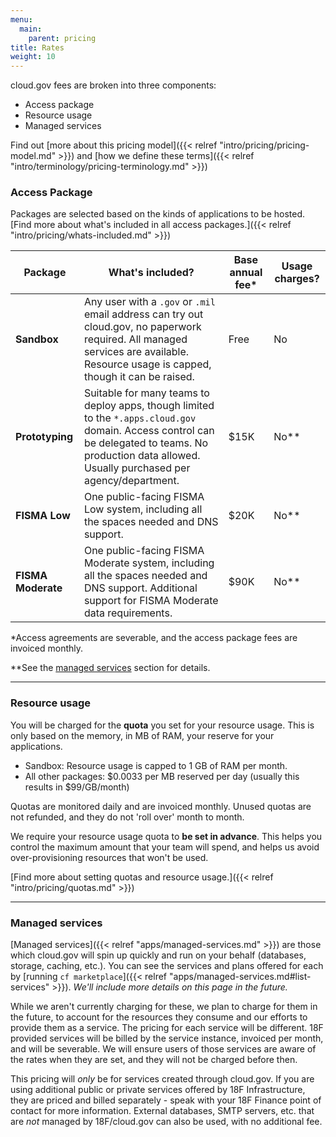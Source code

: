 ```yaml
---
menu:
  main:
    parent: pricing
title: Rates
weight: 10
---
```


cloud.gov fees are broken into three components:

- Access package
- Resource usage
- Managed services

Find out [more about this pricing model]({{< relref "intro/pricing/pricing-model.md" >}}) and [how we define these terms]({{< relref "intro/terminology/pricing-terminology.md" >}})

### Access Package

Packages are selected based on the kinds of applications to be hosted. [Find more about what's included in all access packages.]({{< relref "intro/pricing/whats-included.md" >}})

| Package | What's included? | Base annual fee\* | Usage charges? |
| --- | --- | --- | --- |
| **Sandbox** | Any user with a `.gov` or `.mil` email address can try out cloud.gov, no paperwork required. All managed services are available. Resource usage is capped, though it can be raised. | Free | No |
| **Prototyping** | Suitable for many teams to deploy apps, though limited to the `*.apps.cloud.gov` domain. Access control can be delegated to teams. No production data allowed. Usually purchased per agency/department. | $15K | No\** |
| **FISMA Low** | One public-facing FISMA Low system, including all the spaces needed and DNS support. | $20K | No\** |
| **FISMA Moderate** | One public-facing FISMA Moderate system, including all the spaces needed and DNS support. Additional support for FISMA Moderate data requirements. | $90K | No\** |

\*Access agreements are severable, and the access package fees are invoiced monthly.

\*\*See the [managed services](#managed-services) section for details.

---

### Resource usage

You will be charged for the **quota** you set for your resource usage. This is only based on the memory, in MB of RAM, your reserve for your applications.

- Sandbox: Resource usage is capped to 1 GB of RAM per month.
- All other packages: $0.0033 per MB reserved per day (usually this results in $99/GB/month)

Quotas are monitored daily and are invoiced monthly. Unused quotas are not refunded, and they do not 'roll over' month to month.

We require your resource usage quota to **be set in advance**. This helps you control the maximum amount that your team will spend, and helps us avoid over-provisioning resources that won't be used.

[Find more about setting quotas and resource usage.]({{< relref "intro/pricing/quotas.md" >}})

---

### Managed services

[Managed services]({{< relref "apps/managed-services.md" >}}) are those which cloud.gov will spin up quickly and run on your behalf (databases, storage, caching, etc.). You can see the services and plans offered for each by [running `cf marketplace`]({{< relref "apps/managed-services.md#list-services" >}}). *We'll include more details on this page in the future.*

While we aren't currently charging for these, we plan to charge for them in the future, to account for the resources they consume and our efforts to provide them as a service. The pricing for each service will be different. 18F provided services will be billed by the service instance, invoiced per month, and will be severable. We will ensure users of those services are aware of the rates when they are set, and they will not be charged before then.

This pricing will _only_ be for services created through cloud.gov. If you are using additional public or private services offered by 18F Infrastructure, they are priced and billed separately - speak with your 18F Finance point of contact for more information. External databases, SMTP servers, etc. that are _not_ managed by 18F/cloud.gov can also be used, with no additional fee.

<!--
TODO
---

- Create buildpack page with list and compliance trade-offs
- Link to terminology page
- Add examples
-->
